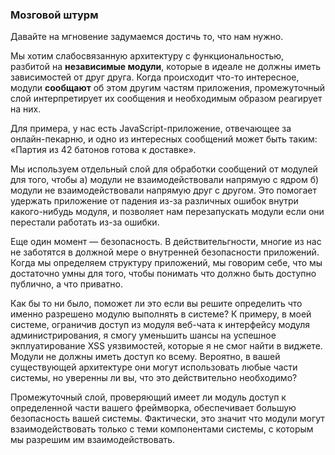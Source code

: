 ### Мозговой штурм

Давайте на мгновение задумаемся достичь то, что нам нужно.

Мы хотим слабосвязанную архитектуру с функциональностью, разбитой
на **независимые модули**, которые в идеале не должны иметь зависимостей от друг
друга. Когда происходит что-то интересное, модули **сообщают** об этом другим
частям приложения, промежуточный слой интерпретирует их сообщения и необходимым
образом реагирует на них.

Для примера, у нас есть JavaScript-приложение, отвечающее за онлайн-пекарню,
и одно из интересных сообщений может быть таким: «Партия из 42 батонов готова
к доставке».

Мы используем отдельный слой для обработки сообщений от модулей для того, чтобы
а) модули не взаимодействовали напрямую с ядром б) модули не взаимодействовали
напрямую друг с другом. Это помогает удержать приложение от падения из-за
различных ошибок внутри какого-нибудь модуля, и позволяет нам перезапускать
модули если они перестали работать из-за ошибки.

Еще один момент — безопасность. В действительгности, многие из нас не заботятся
в должной мере о внутренней безопасности приложений. Когда мы определяем
структуру приложений, мы говорим себе, что мы достаточно умны для того, чтобы
понимать что должно быть доступно публично, а что приватно. 

Как бы то ни было, поможет ли это если вы решите определить что именно разрешено
модулю выполнять в системе? К примеру, в моей системе, ограничив доступ из
модуля веб-чата к интерфейсу модуля администрирования, я смогу уменьшить шансы
на успешное экплуатирование XSS уязвимостей, которые я не смог найти в виджете.
Модули не должны иметь доступ ко всему. Вероятно, в вашей существующей
архитектуре они могут использовать любые части системы, но уверенны ли вы, что
это действительно необходимо?

Промежуточный слой, проверяющий имеет ли модуль доступ к определенной части
вашего фреймворка, обеспечивает большую безопасность вашей системы. Фактически,
это значит что модули могут взаимодействовать только с теми компонентами 
системы, с которым мы разрешим им взаимодействовать.